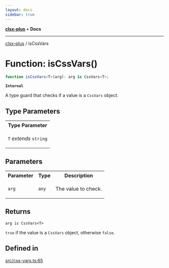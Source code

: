 ```yaml
---
layout: docs
sidebar: true
---
```


[**clsx-plus**](README.md) • **Docs**

---

[clsx-plus](README.md) / isCssVars

# Function: isCssVars()

```ts
function isCssVars<T>(arg): arg is CssVars<T>;
```

**`Internal`**

A type guard that checks if a value is a `CssVars` object.

## Type Parameters

<table>
<tr>
<th>Type Parameter</th>
</tr>
<tr>
<td>

`T` _extends_ `string`

</td>
</tr>
</table>

## Parameters

<table>
<tr>
<th>Parameter</th>
<th>Type</th>
<th>Description</th>
</tr>
<tr>
<td>

`arg`

</td>
<td>

`any`

</td>
<td>

The value to check.

</td>
</tr>
</table>

## Returns

`arg is CssVars<T>`

`true` if the value is a `CssVars` object, otherwise `false`.

## Defined in

[src/css-vars.ts:65](https://github.com/HoodieCollin/clsx-plus/blob/6e1806c1d3df5a0086bcfb605a74045d54bc746a/src/css-vars.ts#L65)
